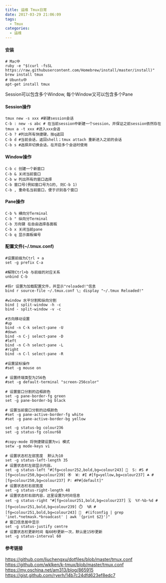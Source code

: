 ```yaml
---
title: 运维 Tmux日常
date: 2017-03-29 21:06:09
tags:
  - Tmux
categories:
  - 运维
---
```

#### 安装
```
# Mac中
ruby -e "$(curl -fsSL https://raw.githubusercontent.com/Homebrew/install/master/install)"
brew install tmux
# Ubuntu中
apt-get install tmux
```
Session可以包含多个Window, 每个Window又可以包含多个Pane

#### Session操作
```
tmux new -s xxx #新建session会话
C-b : new -s abc # 在当前session中新建一个session，并保证之前session依然存在
tmux a -t xxx #进入xxx会话
C-b ? #列出所有快捷键，按q返回
C-b d #当前会话，返回shell；tmux attach 重新进入之前的会话
C-b s #选择并切换会话，在开启多个会话时使用
```
#### Window操作
```
C-b c 创建一个新窗口
C-b & 关闭当前窗口
C-b w 列出所有的窗口选择
C-b 窗口号(例如窗口号为1的, 则C-b 1)
C-b , 重命名当前窗口，便于识别各个窗口
```
#### Pane操作
```
C-b % 横向分Terminal
C-b " 纵向分Terminal
C-b 方向键 在自由选择各面板
C-b x 关闭当前pane
C-b q 显示面板编号
```

#### 配置文件(~/.tmux.conf)
```
#设置前缀为Ctrl + a
set -g prefix C-a
 
#解除Ctrl+b 与前缀的对应关系
unbind C-b
 
#将r 设置为加载配置文件，并显示"reloaded!"信息
bind r source-file ~/.tmux.conf \; display "~/.tmux Reloaded!"
 
#window 水平分割和纵向分割
bind | split-window -h -c
bind - split-window -v -c
 
#方向移动设置
#up
bind -n C-k select-pane -U
#down
bind -n C-j select-pane -D
#left
bind -n C-h select-pane -L
#right
bind -n C-l select-pane -R
 
#设置鼠标操作
#set -g mouse on
 
# 设置终端类型为256色
#set -g default-terminal "screen-256color"
 
# 设置窗口分割的边框颜色
set -g pane-border-fg green
set -g pane-border-bg black
 
# 设置当前窗口分割的边框颜色
#set -g pane-active-border-fg white
#set -g pane-active-border-bg yellow
 
set -g status-bg colour236
set -g status-fg colour68
 
#copy-mode 将快捷键设置为vi 模式
setw -g mode-keys vi
 
# 设置状态栏左部宽度  默认为10
set -g status-left-length 35
# 设置状态栏左部显示内容。
set -g status-left "#[fg=colour252,bold,bg=colour243] 🌺  S: #S #[fg=colour250,bg=colour239] 🏵  W: #I #[fg=yellow,bg=colour237] ☘ #[fg=colour250,bg=colour237] P: #P#[default]"
# 设置状态栏右部宽度
set -g status-right-length 48
# 设置状态栏右部内容，这里设置为时间信息
set -g status-right "#[fg=colour251,bold,bg=colour237] 🗓  %Y-%b-%d #[fg=colour251,bold,bg=colour239] ⏱  %R #[fg=colour251,bold,bg=colour243] 🐳  #(ifconfig | grep 'inet.*netmask.*broadcast' | awk '{print $2}')"
# 窗口信息居中显示
set -g status-justify centre
# 设置状态栏更新时间 每60秒更新一次，默认是15秒更新
set -g status-interval 60
```
#### 参考链接
https://github.com/liuchengxu/dotfiles/blob/master/tmux.conf
https://github.com/wklken/k-tmux/blob/master/tmux.conf
https://my.oschina.net/am313/blog/865915
https://gist.github.com/ryerh/14b7c24dfd623ef8edc7



